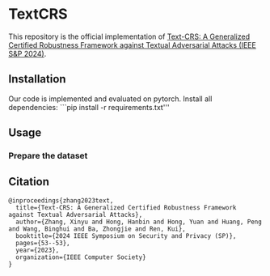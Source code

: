 # TextCRS

This repository is the official implementation of [Text-CRS: A Generalized Certified Robustness Framework against Textual Adversarial Attacks (IEEE S&amp;P 2024)](https://www.computer.org/csdl/proceedings-article/sp/2024/313000a053/1RjEas5x5aU).

## Installation

Our code is implemented and evaluated on pytorch.
Install all dependencies: ```pip install -r requirements.txt'''

## Usage

### Prepare the dataset



### 


## Citation

```
@inproceedings{zhang2023text,
  title={Text-CRS: A Generalized Certified Robustness Framework against Textual Adversarial Attacks},
  author={Zhang, Xinyu and Hong, Hanbin and Hong, Yuan and Huang, Peng and Wang, Binghui and Ba, Zhongjie and Ren, Kui},
  booktitle={2024 IEEE Symposium on Security and Privacy (SP)},
  pages={53--53},
  year={2023},
  organization={IEEE Computer Society}
}
```

<!-- The adversarial attacks (./textattacknew) are adapted from the "TextAttack" project (GitHub: https://github.com/QData/TextAttack/) -->
